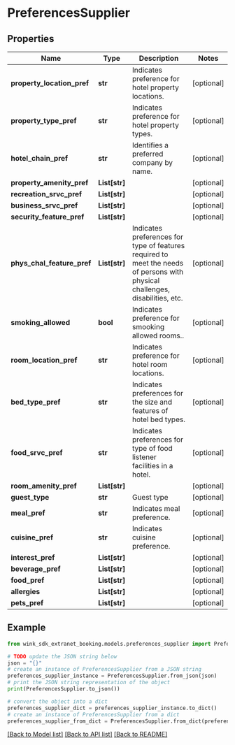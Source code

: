 # PreferencesSupplier


## Properties

Name | Type | Description | Notes
------------ | ------------- | ------------- | -------------
**property_location_pref** | **str** | Indicates preference for hotel property locations. | [optional] 
**property_type_pref** | **str** | Indicates preference for hotel property types. | [optional] 
**hotel_chain_pref** | **str** | Identifies a preferred company by name. | [optional] 
**property_amenity_pref** | **List[str]** |  | [optional] 
**recreation_srvc_pref** | **List[str]** |  | [optional] 
**business_srvc_pref** | **List[str]** |  | [optional] 
**security_feature_pref** | **List[str]** |  | [optional] 
**phys_chal_feature_pref** | **List[str]** | Indicates preferences for type of features required to meet the needs of persons with physical challenges, disabilities, etc. | [optional] 
**smoking_allowed** | **bool** | Indicates preference for smooking allowed rooms.. | [optional] 
**room_location_pref** | **str** | Indicates preference for hotel room locations. | [optional] 
**bed_type_pref** | **str** | Indicates preferences for the size and features of hotel bed types. | [optional] 
**food_srvc_pref** | **str** | Indicates preferences for type of food listener facilities in a hotel. | [optional] 
**room_amenity_pref** | **List[str]** |  | [optional] 
**guest_type** | **str** | Guest type | [optional] 
**meal_pref** | **str** | Indicates meal preference. | [optional] 
**cuisine_pref** | **str** | Indicates cuisine preference. | [optional] 
**interest_pref** | **List[str]** |  | [optional] 
**beverage_pref** | **List[str]** |  | [optional] 
**food_pref** | **List[str]** |  | [optional] 
**allergies** | **List[str]** |  | [optional] 
**pets_pref** | **List[str]** |  | [optional] 

## Example

```python
from wink_sdk_extranet_booking.models.preferences_supplier import PreferencesSupplier

# TODO update the JSON string below
json = "{}"
# create an instance of PreferencesSupplier from a JSON string
preferences_supplier_instance = PreferencesSupplier.from_json(json)
# print the JSON string representation of the object
print(PreferencesSupplier.to_json())

# convert the object into a dict
preferences_supplier_dict = preferences_supplier_instance.to_dict()
# create an instance of PreferencesSupplier from a dict
preferences_supplier_from_dict = PreferencesSupplier.from_dict(preferences_supplier_dict)
```
[[Back to Model list]](../README.md#documentation-for-models) [[Back to API list]](../README.md#documentation-for-api-endpoints) [[Back to README]](../README.md)


